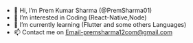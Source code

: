 - 👋 Hi, I’m Prem Kumar Sharma (@PremSharma01)
- 👀 I’m interested in Coding (React-Native,Node)
- 🌱 I’m currently learning (Flutter and some others Languages)
- 📫 Contact me on Email-premsharma12com@gmail.com

<!---
PremSharma01/PremSharma01 is a ✨ special ✨ repository because its `README.md` (this file) appears on your GitHub profile.
You can click the Preview link to take a look at your changes.
--->

